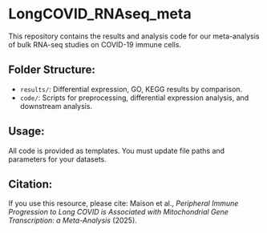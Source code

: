 # LongCOVID_RNAseq_meta

This repository contains the results and analysis code for our meta-analysis of bulk RNA-seq studies on COVID-19 immune cells.

## Folder Structure:
- `results/`: Differential expression, GO, KEGG results by comparison.
- `code/`: Scripts for preprocessing, differential expression analysis, and downstream analysis.

## Usage:
All code is provided as templates. You must update file paths and parameters for your datasets.

## Citation:
If you use this resource, please cite:
Maison et al., *Peripheral Immune Progression to Long COVID is Associated with Mitochondrial Gene Transcription: a Meta-Analysis* (2025).
